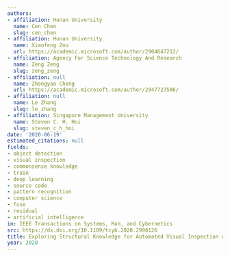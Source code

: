 ```yaml
---
authors:
- affiliation: Hunan University
  name: Cen Chen
  slug: cen_chen
- affiliation: Hunan University
  name: Xiaofeng Zou
  url: https://academic.microsoft.com/author/2904647212/
- affiliation: Agency For Science Technology And Research
  name: Zeng Zeng
  slug: zeng_zeng
- affiliation: null
  name: Zhongyao Cheng
  url: https://academic.microsoft.com/author/2947727506/
- affiliation: null
  name: Le Zhang
  slug: le_zhang
- affiliation: Singapore Management University
  name: Steven C. H. Hoi
  slug: steven_c_h_hoi
date: '2020-06-19'
estimated_citations: null
fields:
- object detection
- visual inspection
- commonsense knowledge
- train
- deep learning
- source code
- pattern recognition
- computer science
- fuse
- residual
- artificial intelligence
in: IEEE Transactions on Systems, Man, and Cybernetics
src: https://dx.doi.org/10.1109/tcyb.2020.2998126
title: Exploring Structural Knowledge for Automated Visual Inspection of Moving Trains
year: 2020
---
```

